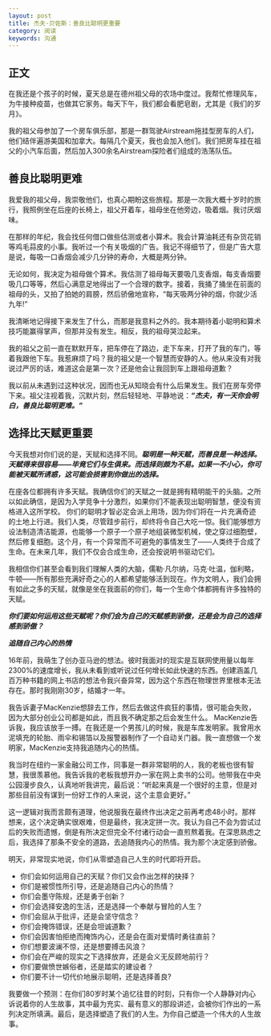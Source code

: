 ```yaml
---
layout: post
title: 杰夫·贝佐斯：善良比聪明更重要
category: 阅读
keywords: 沟通
---
```


## 正文
在我还是个孩子的时候，夏天总是在德州祖父母的农场中度过。我帮忙修理风车，为牛接种疫苗，也做其它家务。每天下午，我们都会看肥皂剧，尤其是《我们的岁月》。

我的祖父母参加了一个房车俱乐部，那是一群驾驶Airstream拖挂型房车的人们，他们结伴遍游美国和加拿大。每隔几个夏天，我也会加入他们。我们把房车挂在祖父的小汽车后面，然后加入300余名Airstream探险者们组成的浩荡队伍。

## 善良比聪明更难
我爱我的祖父母，我崇敬他们，也真心期盼这些旅程。那是一次我大概十岁时的旅行，我照例坐在后座的长椅上，祖父开着车，祖母坐在他旁边，吸着烟。我讨厌烟味。

在那样的年纪，我会找任何借口做些估测或者小算术。我会计算油耗还有杂货花销等鸡毛蒜皮的小事。我听过一个有关吸烟的广告。我记不得细节了，但是广告大意是说，每吸一口香烟会减少几分钟的寿命，大概是两分钟。

无论如何，我决定为祖母做个算术。我估测了祖母每天要吸几支香烟，每支香烟要吸几口等等，然后心满意足地得出了一个合理的数字。接着，我捅了捅坐在前面的祖母的头，又拍了拍她的肩膀，然后骄傲地宣称，“每天吸两分钟的烟，你就少活九年!”

我清晰地记得接下来发生了什么，而那是我意料之外的。我本期待着小聪明和算术技巧能赢得掌声，但那并没有发生。相反，我的祖母哭泣起来。

我的祖父之前一直在默默开车，把车停在了路边，走下车来，打开了我的车门，等着我跟他下车。我惹麻烦了吗？我的祖父是一个智慧而安静的人。他从来没有对我说过严厉的话，难道这会是第一次？还是他会让我回到车上跟祖母道歉？

我以前从未遇到过这种状况，因而也无从知晓会有什么后果发生。我们在房车旁停下来。祖父注视着我，沉默片刻，然后轻轻地、平静地说：***“杰夫，有一天你会明白，善良比聪明更难。”***

## 选择比天赋更重要
今天我想对你们说的是，天赋和选择不同。***聪明是一种天赋，而善良是一种选择。天赋得来很容易——毕竟它们与生俱来。而选择则颇为不易。如果一不小心，你可能被天赋所诱惑，这可能会损害到你做出的选择。***

在座各位都拥有许多天赋。我确信你们的天赋之一就是拥有精明能干的头脑。之所以如此确信，是因为入学竞争十分激烈，如果你们不能表现出聪明智慧，便没有资格进入这所学校。
你们的聪明才智必定会派上用场，因为你们将在一片充满奇迹的土地上行进。我们人类，尽管跬步前行，却终将令自己大吃一惊。我们能够想方设法制造清洁能源，也能够一个原子一个原子地组装微型机械，使之穿过细胞壁，然后修复细胞。这个月，有一个异常而不可避免的事情发生了——人类终于合成了生命。在未来几年，我们不仅会合成生命，还会按说明书驱动它们。

我相信你们甚至会看到我们理解人类的大脑，儒勒·凡尔纳，马克·吐温，伽利略，牛顿——所有那些充满好奇之心的人都希望能够活到现在。作为文明人，我们会拥有如此之多的天赋，就像是坐在我面前的你们，每一个生命个体都拥有许多独特的天赋。

***你们要如何运用这些天赋呢？你们会为自己的天赋感到骄傲，还是会为自己的选择感到骄傲？***

***追随自己内心的热情***

16年前，我萌生了创办亚马逊的想法。彼时我面对的现实是互联网使用量以每年2300%的速度增长，我从未看到或听说过任何增长如此快速的东西。创建涵盖几百万种书籍的网上书店的想法令我兴奋异常，因为这个东西在物理世界里根本无法存在。那时我刚刚30岁，结婚才一年。

我告诉妻子MacKenzie想辞去工作，然后去做这件疯狂的事情，很可能会失败，因为大部分创业公司都是如此，而且我不确定那之后会发生什么。 MacKenzie告诉我，我应该放手一搏。在我还是一个男孩儿的时候，我是车库发明家。我曾用水泥填充的轮胎、雨伞和锡箔以及报警器制作了一个自动关门器。我一直想做一个发明家，MacKenzie支持我追随内心的热情。

我当时在纽约一家金融公司工作，同事是一群非常聪明的人，我的老板也很有智慧，我很羡慕他。我告诉我的老板我想开办一家在网上卖书的公司。他带我在中央公园漫步良久，认真地听我讲完，最后说：“听起来真是一个很好的主意，但是对那些目前没有谋到一份好工作的人来说，这个主意会更好。”

这一逻辑对我而言颇有道理，他说服我在最终作出决定之前再考虑48小时。那样想来，这个决定确实很艰难，但是最终，我决定拼一次。我认为自己不会为尝试过后的失败而遗憾，倒是有所决定但完全不付诸行动会一直煎熬着我。在深思熟虑之后，我选择了那条不安全的道路，去追随我内心的热情。我为那个决定感到骄傲。

明天，非常现实地说，你们从零塑造自己人生的时代即将开启。

* 你们会如何运用自己的天赋？你们又会作出怎样的抉择？
* 你们是被惯性所引导，还是追随自己内心的热情？
* 你们会墨守陈规，还是勇于创新？
* 你们会选择安逸的生活，还是选择一个奉献与冒险的人生？
* 你们会屈从于批评，还是会坚守信念？
* 你们会掩饰错误，还是会坦诚道歉？
* 你们会因害怕拒绝而掩饰内心，还是会在面对爱情时勇往直前？
* 你们想要波澜不惊，还是想要搏击风浪？
* 你们会在严峻的现实之下选择放弃，还是会义无反顾地前行？
* 你们要做愤世嫉俗者，还是踏实的建设者？
* 你们要不计一切代价地展示聪明，还是选择善良?

我要做一个预测：在你们80岁时某个追忆往昔的时刻，只有你一个人静静对内心诉说着你的人生故事，其中最为充实、最有意义的那段讲述，会被你们作出的一系列决定所填满。最后，是选择塑造了我们的人生。为你自己塑造一个伟大的人生故事。